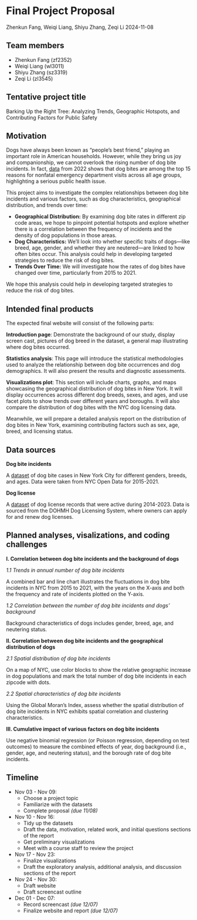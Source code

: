 Final Project Proposal
================
Zhenkun Fang, Weiqi Liang, Shiyu Zhang, Zeqi Li
2024-11-08

## Team members

- Zhenkun Fang (zf2352)
- Weiqi Liang (wl3011)
- Shiyu Zhang (sz3319)
- Zeqi Li (zl3545)

## Tentative project title

Barking Up the Right Tree: Analyzing Trends, Geographic Hotspots, and
Contributing Factors for Public Safety

## Motivation

Dogs have always been known as “people’s best friend,” playing an
important role in American households. However, while they bring us joy
and companionship, we cannot overlook the rising number of dog bite
incidents. In fact,
[data](https://wisqars.cdc.gov/lcnf/?y1=2022&y2=2022&ct=20&cc=0&s=0&g=00&a=lcd1age&a1=0&a2=199&d=0)
from 2022 shows that dog bites are among the top 15 reasons for nonfatal
emergency department visits across all age groups, highlighting a
serious public health issue.

This project aims to investigate the complex relationships between dog
bite incidents and various factors, such as dog characteristics,
geographical distribution, and trends over time:

- **Geographical Distribution:** By examining dog bite rates in
  different zip code areas, we hope to pinpoint potential hotspots and
  explore whether there is a correlation between the frequency of
  incidents and the density of dog populations in those areas.
- **Dog Characteristics:** We’ll look into whether specific traits of
  dogs—like breed, age, gender, and whether they are neutered—are linked
  to how often bites occur. This analysis could help in developing
  targeted strategies to reduce the risk of dog bites.
- **Trends Over Time:** We will investigate how the rates of dog bites
  have changed over time, particularly from 2015 to 2021.

We hope this analysis could help in developing targeted strategies to
reduce the risk of dog bites.

## Intended final products

The expected final website will consist of the following parts:

**Introduction page**: Demonstrate the background of our study, display
screen cast, pictures of dog breed in the dataset, a general map
illustrating where dog bites occurred.

**Statistics analysis**: This page will introduce the statistical
methodologies used to analyze the relationship between dog bite
occurrences and dog demographics. It will also present the results and
diagnostic assessments.

**Visualizations plot**: This section will include charts, graphs, and
maps showcasing the geographical distribution of dog bites in New York.
It will display occurrences across different dog breeds, sexes, and
ages, and use facet plots to show trends over different years and
boroughs. It will also compare the distribution of dog bites with the
NYC dog licensing data.

Meanwhile, we will prepare a detailed analysis report on the
distribution of dog bites in New York, examining contributing factors
such as sex, age, breed, and licensing status.

## Data sources

**Dog bite incidents**

A [dataset](https://www.kaggle.com/datasets/muhmiqbal/dog-bites-nyc) of
dog bite cases in New York City for different genders, breeds, and ages.
Data were taken from NYC Open Data for 2015-2021.

**Dog license**

A
[dataset](https://www.kaggle.com/datasets/sahirmaharajj/dog-licensing-dataset)
of dog license records that were active during 2014-2023. Data is
sourced from the DOHMH Dog Licensing System, where owners can apply for
and renew dog licenses.

## Planned analyses, visalizations, and coding challenges

**I. Correlation between dog bite incidents and the background of dogs**

*1.1 Trends in annual number of dog bite incidents*

A combined bar and line chart illustrates the fluctuations in dog bite
incidents in NYC from 2015 to 2021, with the years on the X-axis and
both the frequency and rate of incidents plotted on the Y-axis.

*1.2 Correlation between the number of dog bite incidents and dogs’
background*

Background characteristics of dogs includes gender, breed, age, and
neutering status.

**II. Correlation between dog bite incidents and the geographical
distribution of dogs**

*2.1 Spatial distribution of dog bite incidents*

On a map of NYC, use color blocks to show the relative geographic
increase in dog populations and mark the total number of dog bite
incidents in each zipcode with dots.

*2.2 Spatial characteristics of dog bite incidents*

Using the Global Moran’s Index, assess whether the spatial distribution
of dog bite incidents in NYC exhibits spatial correlation and clustering
characteristics.

**III. Cumulative impact of various factors on dog bite incidents**

Use negative binomial regression (or Poisson regression, depending on
test outcomes) to measure the combined effects of year, dog background
(i.e., gender, age, and neutering status), and the borough rate of dog
bite incidents.

## Timeline

- Nov 03 - Nov 09:
  - Choose a project topic
  - Familiarize with the datasets
  - Complete proposal *(due 11/08)*
- Nov 10 - Nov 16:
  - Tidy up the datasets
  - Draft the data, motivation, related work, and initial questions
    sections of the report
  - Get preliminary visualizations
  - Meet with a course staff to review the project
- Nov 17 - Nov 23:
  - Finalize visualizations
  - Draft the exploratory analysis, additional analysis, and discussion
    sections of the report
- Nov 24 - Nov 30:
  - Draft website
  - Draft screencast outline
- Dec 01 - Dec 07:
  - Record screencast *(due 12/07)*
  - Finalize website and report *(due 12/07)*
